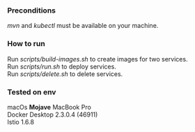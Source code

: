 ### Preconditions
_mvn_ and _kubectl_ must be available on your machine.

### How to run
Run _scripts/build-images.sh_ to create images for two services.\
Run _scripts/run.sh_ to deploy services.\
Run _scripts/delete.sh_ to delete services.

### Tested on env
macOs **Mojave** MacBook Pro\
Docker Desktop 2.3.0.4 (46911)\
Istio 1.6.8
